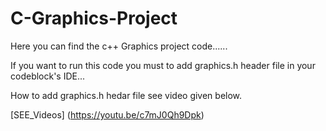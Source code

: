 # C-Graphics-Project
Here you can find the c++ Graphics project code......  

If you want to run this code you must to add graphics.h header file in your codeblock's IDE...

How to add graphics.h hedar file see video given below.


[SEE_Videos] (https://youtu.be/c7mJ0Qh9Dpk)
